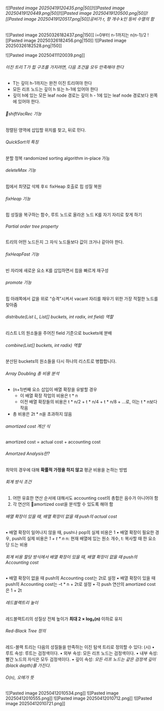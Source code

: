 ###### ![[Pasted image 20250419120435.png|50]]![[Pasted image 20250419120449.png|50]]![[Pasted image 20250419120500.png|50]]![[Pasted image 20250419120517.png|50]]공비가 r, 항 개수 k인 등비 수열의 함
![[Pasted image 20250326182437.png|150]]
i=0부터 n-1까지는 n(n-1)/2
![[Pasted image 20250326182456.png|150]]
![[Pasted image 20250326182528.png|150]]

![[Pasted image 20250411120039.png]]

###### 이진 트리 T가 힙 구조를 가지려면, 다음 조건을 모두 만족해야 한다
- T는 깊이 h-1까지는 완전 이진 트리여야 한다
- 모든 리프 노드는 깊이 h 또는 h-1에 있어야 한다
- 깊이 h에 있는 모든 leaf node 경로는 깊이 h - 1에 있는 leaf node 경로보다 왼쪽에 있어야 한다.
###### shiftVacRec 기능
정렬된 영역에 삽입할 위치를 찾고, 뒤로 민다.
###### QuickSort의 특징
분할 정복
randomized sorting algorithm
in-place 가능
###### deleteMax 기능
힙에서 최댓값 삭제 후ㅌ fixHeap 호출로 힙 성질 복원
###### fixHeap 기능
힙 성질을 복구하는 함수, 루트 노드로 올라온 노드 K를 자기 자리로 찾게 하기
###### Partial order tree property
트리의 어떤 노드든지 그 자식 노드들보다 값이 크거나 같아야 한다.
###### fixHeapFast 기능
빈 자리에 새로운 요소 K를 삽입하면서 힙을 빠르게 재구성
###### promote 기능
힙 아래쪽에서 값을 위로 “승격”시켜서 vacant 자리를 채우기 위한 가장 적절한 노드를 찾아줌
###### distribute(List L, List\[] buckets, int radix, int field) 역할
리스트 L의 원소들을 주어진 field 기준으로 buckets에 분배
###### combine(List\[] buckets, int radix) 역할
분산된 buckets의 원소들을 다시 하나의 리스트로 병합합니다.
###### Array Doubling 총 비용 분석
- (n+1)번째 요소 삽입이 배열 확장을 유발할 경우
	- 이 배열 확장 작업의 비용은 t * n
	- 이전 배열 확장들의 비용은 t * n/2 + t * n/4 + t * n/8 + ...로, 이는 t * n보다 작음
- 총 비용은 2t * n을 초과하지 않음
###### amortized cost 계산 식
amortized cost = actual cost + accounting cost
###### Amortzed Analysis란?
최악의 경우에 대해 **확률적 가정을 하지 않고** 평균 비용을 논하는 방법
###### 회계 방식 조건
1. 어떤 유효한 연산 순서에 대해서도 accounting cost의 총합은 음수가 아니어야 함
2. 각 연산의 amortized cost을 분석할 수 있도록 해야 함
###### 배열 확장이 있을 때, 배열 확장이 없을 때 push의 actual cost
•	배열 확장이 일어나지 않을 때, push나 pop의 실제 비용은 1
•	배열 확장이 필요한 경우, push의 실제 비용은 *1 + t * n*
		n: 현재 배열에 있는 원소 개수, t: 복사할 때 한 요소당 드는 비용
###### 회계 비용 할당 방식에서 배열 확장이 있을 때, 배열 확장이 없을 때 push의 Accounting cost
•	배열 확장이 없을 때 push의 Accounting cost는 2t로 설정
•	배열 확장이 있을 때 push의 Accounting cost는 –t * n + 2t로 설정
•	각 push 연산의 amortized cost은 1 + 2t
###### 레드블랙트리 높이
레드블랙트리의 성질상 전체 높이가 **최대 2 × log₂(n)** 이하로 유지
###### Red-Black Tree 정의
레드-블랙 트리는 다음의 성질들을 만족하는 이진 탐색 트리로 정의할 수 있다: (시)
•	루트 속성: 루트는 검정색이다.
•	외부 속성: 모든 리프 노드는 검정색이다.
•	내부 속성: 빨간 노드의 자식은 모두 검정색이다.
•	깊이 속성: *모든 리프 노드는 같은 검정색 깊이(black depth)를 가진다.*
###### O(n), 오메가 뜻
![[Pasted image 20250412010534.png]]
![[Pasted image 20250412010555.png]]
![[Pasted image 20250412010712.png]]
![[Pasted image 20250412010721.png]]
